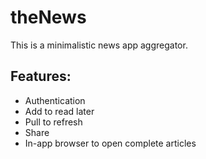 # theNews
This is a minimalistic news app aggregator.

## Features:
* Authentication
* Add to read later
* Pull to refresh
* Share
* In-app browser to open complete articles

